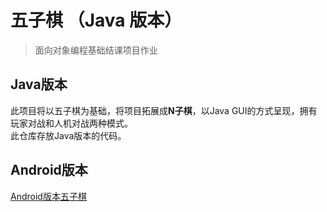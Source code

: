 # 五子棋 （Java 版本）
> 面向对象编程基础结课项目作业
 
## Java版本
此项目将以五子棋为基础，将项目拓展成**N子棋**，以Java GUI的方式呈现，拥有玩家对战和人机对战两种模式。  
此仓库存放Java版本的代码。

## Android版本
[Android版本五子棋](https://github.com/tzq0301/Wuziqi_Android)
